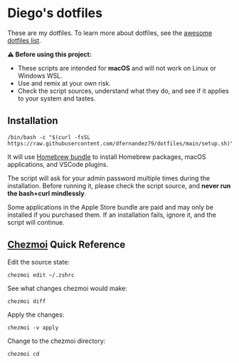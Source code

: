 # Diego's dotfiles

These are my dotfiles. To learn more about dotfiles, see the
[awesome dotfiles list](https://github.com/webpro/awesome-dotfiles).

**⚠️ Before using this project:**

- These scripts are intended for **macOS** and will not work on Linux or Windows WSL.
- Use and remix at your own risk.
- Check the script sources, understand what they do, and see if it applies to
  your system and tastes.

## Installation

```shell
/bin/bash -c "$(curl -fsSL https://raw.githubusercontent.com/dfernandez79/dotfiles/main/setup.sh)"
```

It will use [Homebrew bundle](https://github.com/Homebrew/homebrew-bundle)
to install Homebrew packages, macOS applications, and VSCode plugins.

The script will ask for your admin password multiple times during the installation.
Before running it, please check the script source, and **never run the bash+curl mindlessly**.

Some applications in the Apple Store bundle are paid and may only be installed if you
purchased them. If an installation fails, ignore it, and the script will continue.

## [Chezmoi](https://www.chezmoi.io/) Quick Reference

Edit the source state:

```shell
chezmoi edit ~/.zshrc
```

See what changes chezmoi would make:

```shell
chezmoi diff
```

Apply the changes:

```shell
chezmoi -v apply
```

Change to the chezmoi directory:

```shell
chezmoi cd
```

